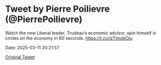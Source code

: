 # Tweet by Pierre Poilievre (@PierrePoilievre)

Watch the new Liberal leader, Trudeau’s economic advisor, spin himself in circles on the economy in 60 seconds. https://t.co/izTimokOiu

Date: 2025-03-11 20:21:57

[Original Tweet](https://x.com/PierrePoilievre/status/1899556422389579820)
